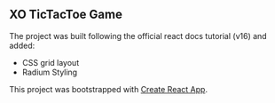 ## XO TicTacToe Game 

The project was built following the official react docs tutorial (v16) and added:

*   CSS grid layout
*   Radium Styling

This project was bootstrapped with [Create React App](https://github.com/facebookincubator/create-react-app).
